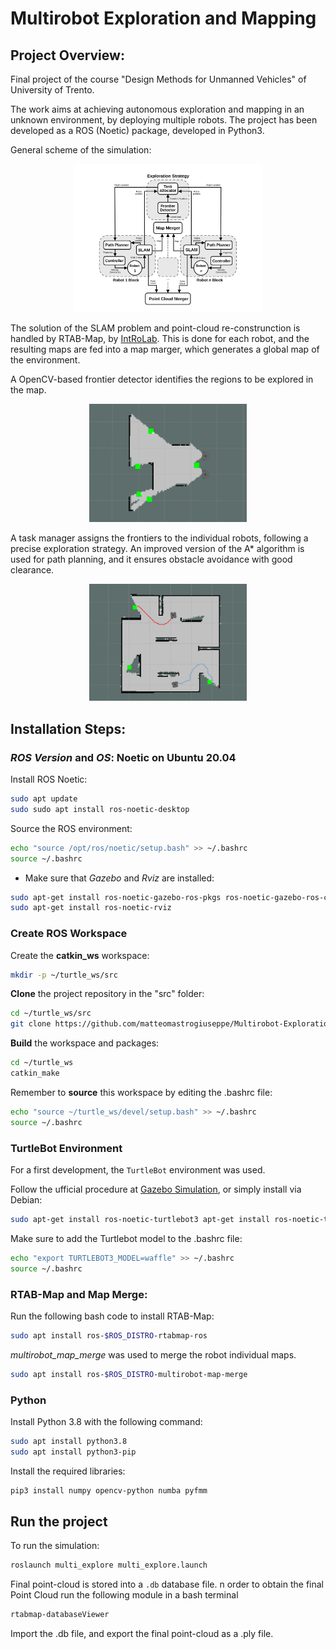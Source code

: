 # Multirobot Exploration and Mapping

## Project Overview:
Final project of the course "Design Methods for Unmanned Vehicles" of University of Trento.

The work aims at achieving autonomous exploration and mapping in an unknown environment, by deploying multiple robots. The project has been developed as a ROS (Noetic) package, developed in Python3.

General scheme of the simulation:

<p align="center" display="inblock">
<img src="./images/simulation.png" alt="Simulation Environment" width="60%"> 
</p>


The solution of the SLAM problem and point-cloud re-construnction is handled by RTAB-Map, by [IntRoLab](https://github.com/introlab). This is done for each robot, and the resulting maps are fed into a map marger, which generates a global map of the environment. 

A OpenCV-based frontier detector identifies the regions to be explored in the map. 
<p align="center" display="inblock">
<img src="./images/frontiers.png" alt="Frontiers" width="50%"> 
</p>

A task manager assigns the frontiers to the individual robots, following a precise exploration strategy. An improved version of the A* algorithm is used for path planning, and it ensures obstacle avoidance with good clearance. 
<p align="center" display="inblock">
<img src="./images/explore.png" alt="Frontiers" width="50%"> 
</p>

## Installation Steps:

### _ROS Version_ and _OS_: Noetic on Ubuntu 20.04

Install ROS Noetic:

```bash
sudo apt update
sudo sudo apt install ros-noetic-desktop
```

Source the ROS environment:

```bash
echo "source /opt/ros/noetic/setup.bash" >> ~/.bashrc
source ~/.bashrc
```
- Make sure that _Gazebo_ and _Rviz_ are installed:

```bash
sudo apt-get install ros-noetic-gazebo-ros-pkgs ros-noetic-gazebo-ros-control
sudo apt-get install ros-noetic-rviz
```


### Create ROS Workspace
Create the **catkin_ws** workspace:

```bash
mkdir -p ~/turtle_ws/src
```

**Clone** the project repository in the "src" folder:
```bash
cd ~/turtle_ws/src
git clone https://github.com/matteomastrogiuseppe/Multirobot-Exploration-and-Mapping
```

**Build** the workspace and packages:
```bash
cd ~/turtle_ws
catkin_make
```

Remember to **source** this workspace by editing the .bashrc file:
```bash
echo "source ~/turtle_ws/devel/setup.bash" >> ~/.bashrc
source ~/.bashrc
```

### TurtleBot Environment

For a first development, the `TurtleBot` environment was used.

Follow the ufficial procedure at [Gazebo Simulation](https://emanual.robotis.com/docs/en/platform/turtlebot3/simulation/#gazebo-simulation), or simply install via Debian:

```bash
sudo apt-get install ros-noetic-turtlebot3 apt-get install ros-noetic-turtlebot3-gazebo 
```

Make sure to add the Turtlebot model to the .bashrc file:

```bash
echo "export TURTLEBOT3_MODEL=waffle" >> ~/.bashrc
source ~/.bashrc
```

### RTAB-Map and Map Merge:
Run the following bash code to install RTAB-Map:
```bash
sudo apt install ros-$ROS_DISTRO-rtabmap-ros
```

_multirobot_map_merge_ was used to merge the robot individual maps.
```bash
sudo apt install ros-$ROS_DISTRO-multirobot-map-merge
```

### Python 
Install Python 3.8 with the following command:
```bash
sudo apt install python3.8
sudo apt install python3-pip
```
Install the required libraries:
```bash
pip3 install numpy opencv-python numba pyfmm
```

## Run the project

To run the simulation:

```bash
roslaunch multi_explore multi_explore.launch
```

Final point-cloud is stored into a `.db` database file. n order to obtain the final Point Cloud run the following module in a bash terminal 

```bash
rtabmap-databaseViewer
```
Import the .db file, and export the final point-cloud as a .ply file.
